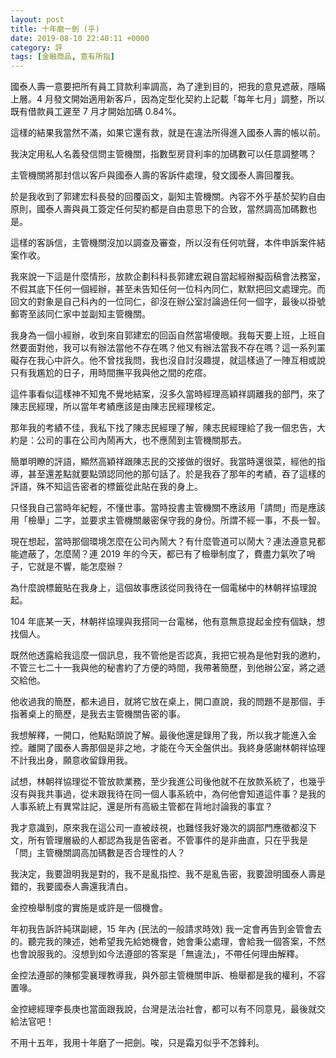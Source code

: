 ```yaml
---
layout: post
title: 十年磨一劍 (乎)
date: 2019-08-10 22:40:11 +0000
category: 評
tags: [金融商品, 意有所指]
---
```


國泰人壽一意要把所有員工貸款利率調高，為了達到目的，把我的意見遮蔽，隱瞞上層。4 月發文開始適用新客戶，因為定型化契約上記載「每年七月」調整，所以既有借款員工遲至 7 月才開始加碼 0.84%。

這樣的結果我當然不滿，如果它還有救，就是在違法所得進入國泰人壽的帳以前。

<!--more-->

我決定用私人名義發信問主管機關，指數型房貸利率的加碼數可以任意調整嗎？

主管機關將那封信以客戶與國泰人壽的客訴件處理，發文國泰人壽回覆我。

於是我收到了郭建宏科長發的回覆函文，副知主管機關。內容不外乎基於契約自由原則，國泰人壽與員工簽定任何契約都是自由意思下的合致，當然調高加碼數也是。

這樣的客訴信，主管機關沒加以調查及審查，所以沒有任何吭聲，本件申訴案件結案作收。

我來說一下這是什麼情形，放款企劃科科長郭建宏親自當起經辦擬函稿會法務室，不假其底下任何一個經辦，甚至未告知任何一位科內同仁，默默把回文處理完。而回文的對象是自己科內的一位同仁，卻沒在辦公室討論過任何一個字，最後以掛號郵寄至該同仁家中並副知主管機關。

我身為一個小經辦，收到來自郭建宏的回函自然當場傻眼。我每天要上班，上班自然要面對他，我可以有辦法當他不存在嗎？他又有辦法當我不存在嗎？這一系列罣礙存在我心中許久。他不曾找我問，我也沒自討沒趣提，就這樣過了一陣互相或說只有我尷尬的日子，用時間撫平我與他之間的疙瘩。

這件事看似這樣神不知鬼不覺地結案，沒多久當時經理高穎祥調離我的部門，來了陳志民經理，所以當年考績應該是由陳志民經理核定。

那年我的考績不佳，我私下找了陳志民經理了解，陳志民經理給了我一個忠告，大約是：公司的事在公司內鬧再大，也不應鬧到主管機關那去。

簡單明瞭的評語，顯然高穎祥跟陳志民的交接做的很好。我當時還很菜，經他的指導，甚至還差點就要點頭認同他的那句話了。於是我吞了那年的考績，吞了這樣的評語，殊不知這告密者的標籤從此貼在我的身上。

只怪我自己當時年紀輕，不懂世事。當時投書主管機關不應該用「請問」而是應該用「檢舉」二字，並要求主管機關嚴密保守我的身份。所謂不經一事，不長一智。

現在想起，當時那個環境怎麼在公司內鬧大？有什麼管道可以鬧大？連法遵意見都能遮蔽了，怎麼鬧？連 2019 年的今天，都已有了檢舉制度了，費盡力氣吹了哨子，它就是不響，能怎麼辦？

為什麼說標籤貼在我身上，這個故事應該從同我待在一個電梯中的林朝祥協理說起。

104 年底某一天，林朝祥協理與我搭同一台電梯，他有意無意提起金控有個缺，想找個人。

既然他透露給我這麼一個訊息，我不管他是否認真，我把它視為是他對我的邀約，不管三七二十一我與他的秘書約了方便的時間，我帶著簡歷，到他辦公室，將之遞交給他。

他收過我的簡歷，都未過目，就將它放在桌上，開口直說，我的問題不是那個，手指著桌上的簡歷，是我去主管機關告密的事。

我想解釋，一開口，他點點頭說了解。最後他還是錄用了我，所以我才能進入金控。離開了國泰人壽那個是非之地，才能在今天全盤供出。我終身感謝林朝祥協理不計我出身，願意收留錄用我。

試想，林朝祥協理從不管放款業務，至少我進公司後他就不在放款系統了，也幾乎沒有與我共事過，從未跟我待在同一個人事系統中，為何他會知道這件事？是我的人事系統上有異常註記，還是所有高級主管都在背地討論我的事宜？

我才意識到，原來我在這公司一直被歧視，也難怪我好幾次的調部門應徵都沒下文，所有管理層級的人都認為我是告密者。不管事件的是非曲直，只在乎我是「問」主管機關調高加碼數是否合理性的人？

我決定，我要證明我是對的，我不是亂指控、我不是亂告密，我要證明國泰人壽是錯的，我要國泰人壽還我清白。

金控檢舉制度的實施是或許是一個機會。

年初我告訴許純琪副總，15 年內 (民法的一般請求時效) 我一定會再告到金管會去的。聽完我的陳述，她希望我先給她機會，她會秉公處理，會給我一個答案，不然也會說服我的。沒想到如今法遵部的答案是「無違法」，不帶任何理由解釋。

金控法遵部的陳郁雯襄理教導我，與外部主管機關申訴、檢舉都是我的權利，不容置喙。

金控總經理李長庚也當面跟我說，台灣是法治社會，都可以有不同意見，最後就交給法官吧！

不用十五年，我用十年磨了一把劍。唉，只是霜刃似乎不怎鋒利。
